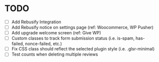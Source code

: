 # TODO
- [ ] Add Rebusify Integration
- [ ] Add Rebusify notice on settings page (ref: Woocommerce, WP Pusher)
- [ ] Add upgrade welcome screen (ref: Give WP)
- [ ] Custom classes to track form submission status (i.e. is-spam, has-failed, nonce-failed, etc.)
- [ ] Fix CSS class should reflect the selected plugin style (i.e. .glsr-minimal)
- [ ] Test counts when deleting multiple reviews
